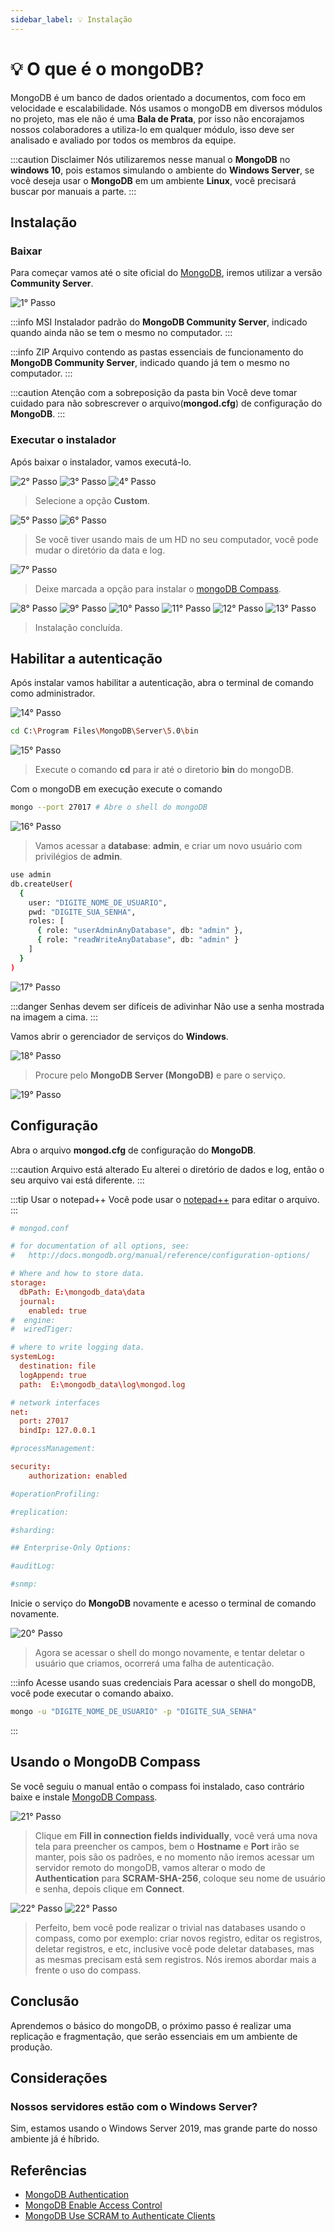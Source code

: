 ```yaml
---
sidebar_label: 💡 Instalação
---
```


# 💡 O que é o mongoDB?

MongoDB é um banco de dados orientado a documentos, com foco em velocidade e escalabilidade. Nós usamos o mongoDB em diversos módulos no projeto, mas ele não é uma **Bala de Prata**, por isso não encorajamos nossos colaboradores a utiliza-lo em qualquer módulo, isso deve ser analisado e avaliado por todos os membros da equipe.

:::caution Disclaimer
Nós utilizaremos nesse manual o **MongoDB** no **windows 10**, pois estamos simulando o ambiente do **Windows Server**, se você deseja usar o **MongoDB** em um ambiente **Linux**, você precisará buscar por manuais a parte.
:::

## Instalação

### Baixar

Para começar vamos até o site oficial do [MongoDB](https://www.mongodb.com/try/download/community), iremos utilizar a versão **Community Server**.

![1° Passo](https://i.imgur.com/aWEVuiK.png)

:::info MSI
Instalador padrão do **MongoDB Community Server**, indicado quando ainda não se tem o mesmo no computador.
:::

:::info ZIP
Arquivo contendo as pastas essenciais de funcionamento do **MongoDB Community Server**, indicado quando já tem o mesmo no computador.
:::

:::caution Atenção com a sobreposição da pasta bin
Você deve tomar cuidado para não sobrescrever o arquivo(**mongod.cfg**) de configuração do **MongoDB**.
:::

### Executar o instalador

Após baixar o instalador, vamos executá-lo.

![2° Passo](https://i.imgur.com/0fUP6y3.png)
![3° Passo](https://i.imgur.com/c50ctKZ.png)
![4° Passo](https://i.imgur.com/glFo4tU.png)

> Selecione a opção **Custom**.

![5° Passo](https://i.imgur.com/xd974H4.png)
![6° Passo](https://i.imgur.com/sfftAiO.png)

> Se você tiver usando mais de um HD no seu computador, você pode mudar o diretório da data e log.

![7° Passo](https://i.imgur.com/cjgelKL.png)

> Deixe marcada a opção para instalar o [mongoDB Compass](https://www.mongodb.com/try/download/compass).

![8° Passo](https://i.imgur.com/pTfTtzh.png)
![9° Passo](https://i.imgur.com/YfiDJB5.png)
![10° Passo](https://i.imgur.com/SlHHC17.png)
![11° Passo](https://i.imgur.com/Q3FFFep.png)
![12° Passo](https://i.imgur.com/I9LuDnt.png)
![13° Passo](https://i.imgur.com/qVedkDQ.png)

> Instalação concluída.

## Habilitar a autenticação

Após instalar vamos habilitar a autenticação, abra o terminal de comando como administrador.

![14° Passo](https://i.imgur.com/qKycs4j.png)

```bash title="Terminal de Comando"
cd C:\Program Files\MongoDB\Server\5.0\bin
```

![15° Passo](https://i.imgur.com/AIi8CYs.png)

> Execute o comando **cd** para ir até o diretorio **bin** do mongoDB.

Com o mongoDB em execução execute o comando

```bash title="Terminal de Comando"
mongo --port 27017 # Abre o shell do mongoDB
```

![16° Passo](https://i.imgur.com/fzBinde.png)

> Vamos acessar a **database**: **admin**, e criar um novo usuário com privilégios de **admin**.

```bash title="Terminal de Comando"
use admin
db.createUser(
  {
    user: "DIGITE_NOME_DE_USUARIO",
    pwd: "DIGITE_SUA_SENHA",
    roles: [
      { role: "userAdminAnyDatabase", db: "admin" },
      { role: "readWriteAnyDatabase", db: "admin" }
    ]
  }
)
```

![17° Passo](https://i.imgur.com/QTWwthg.png)

:::danger Senhas devem ser difíceis de adivinhar
Não use a senha mostrada na imagem a cima.
:::

Vamos abrir o gerenciador de serviços do **Windows**.

![18° Passo](https://i.imgur.com/MMQCAIs.png)

> Procure pelo **MongoDB Server (MongoDB)** e pare o serviço.

![19° Passo](https://i.imgur.com/BFEQ8Hi.png)

## Configuração

Abra o arquivo **mongod.cfg** de configuração do **MongoDB**.

:::caution Arquivo está alterado
Eu alterei o diretório de dados e log, então o seu arquivo vai está diferente.
:::

:::tip Usar o notepad++
Você pode usar o [notepad++](https://notepad-plus-plus.org/download/) para editar o arquivo.
:::

```conf {28-29} title="/bin/mongod.cfg"
# mongod.conf

# for documentation of all options, see:
#   http://docs.mongodb.org/manual/reference/configuration-options/

# Where and how to store data.
storage:
  dbPath: E:\mongodb_data\data
  journal:
    enabled: true
#  engine:
#  wiredTiger:

# where to write logging data.
systemLog:
  destination: file
  logAppend: true
  path:  E:\mongodb_data\log\mongod.log

# network interfaces
net:
  port: 27017
  bindIp: 127.0.0.1

#processManagement:

security:
    authorization: enabled

#operationProfiling:

#replication:

#sharding:

## Enterprise-Only Options:

#auditLog:

#snmp:
```
Inicie o serviço do **MongoDB** novamente e acesso o terminal de comando novamente.

![20° Passo](https://i.imgur.com/gHAdgE5.png)

> Agora se acessar o shell do mongo novamente, e tentar deletar o usuário que criamos, ocorrerá uma falha de autenticação.

:::info Acesse usando suas credenciais
Para acessar o shell do mongoDB, você pode executar o comando abaixo.
```bash title="Terminal de Comando"
mongo -u "DIGITE_NOME_DE_USUARIO" -p "DIGITE_SUA_SENHA"
```
:::

## Usando o MongoDB Compass

Se você seguiu o manual então o compass foi instalado, caso contrário baixe e instale [MongoDB Compass](https://www.mongodb.com/try/download/compass).

![21° Passo](https://i.imgur.com/h3x6e9H.png)

> Clique em **Fill in connection fields individually**, você verá uma nova tela para preencher os campos, bem o **Hostname** e **Port** irão se manter, pois são os padrões, e no momento não iremos acessar um servidor remoto do mongoDB, vamos alterar o modo de **Authentication** para **SCRAM-SHA-256**, coloque seu nome de usuário e senha, depois clique em **Connect**.

![22° Passo](https://i.imgur.com/Uh6l8LR.png)
![22° Passo](https://i.imgur.com/czbYsbf.png)

> Perfeito, bem você pode realizar o trivial nas databases usando o compass, como por exemplo: criar novos registro, editar os registros, deletar registros, e etc, inclusive você pode deletar databases, mas as mesmas precisam está sem registros. Nós iremos abordar mais a frente o uso do compass.

## Conclusão

Aprendemos o básico do mongoDB, o próximo passo é realizar uma replicação e fragmentação, que serão essenciais em um ambiente de produção.

## Considerações

### Nossos servidores estão com o Windows Server?

Sim, estamos usando o Windows Server 2019, mas grande parte do nosso ambiente já é híbrido.

## Referências

- [MongoDB Authentication](https://docs.mongodb.com/manual/core/authentication/)
- [MongoDB Enable Access Control](https://docs.mongodb.com/manual/tutorial/enable-authentication/#std-label-enable-access-control)
- [MongoDB Use SCRAM to Authenticate Clients](https://docs.mongodb.com/manual/tutorial/configure-scram-client-authentication/)